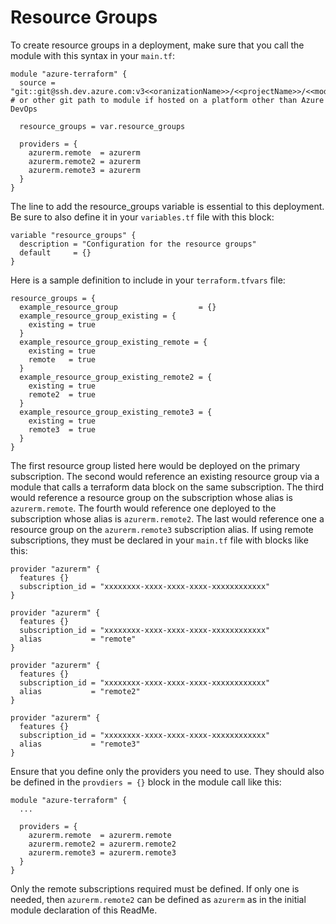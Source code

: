 # Resource Groups

To create resource groups in a deployment, make sure that you call the module with this syntax in your `main.tf`:

```
module "azure-terraform" {
  source = "git::git@ssh.dev.azure.com:v3<<oranizationName>>/<<projectName>>/<<moduleName>>" # or other git path to module if hosted on a platform other than Azure DevOps

  resource_groups = var.resource_groups

  providers = {
    azurerm.remote  = azurerm
    azurerm.remote2 = azurerm
    azurerm.remote3 = azurerm
  }
}
```

The line to add the resource_groups variable is essential to this deployment. Be sure to also define it in your `variables.tf` file with this block:

```
variable "resource_groups" {
  description = "Configuration for the resource groups"
  default     = {}
}
```

Here is a sample definition to include in your `terraform.tfvars` file:

```
resource_groups = {
  example_resource_group                  = {}
  example_resource_group_existing = {
    existing = true
  }
  example_resource_group_existing_remote = {
    existing = true
    remote   = true
  }
  example_resource_group_existing_remote2 = {
    existing = true
    remote2  = true
  }
  example_resource_group_existing_remote3 = {
    existing = true
    remote3  = true
  }
}
```

The first resource group listed here would be deployed on the primary subscription. The second would reference an existing resource group via a module that calls a terraform data block on the same subscription. The third would reference a resource group on the subscription whose alias is `azurerm.remote`. The fourth would reference one deployed to the subscription whose alias is `azurerm.remote2`. The last would reference one a resource group on the `azurerm.remote3` subscription alias. If using remote subscriptions, they must be declared in your `main.tf` file with blocks like this:

```
provider "azurerm" {
  features {}
  subscription_id = "xxxxxxxx-xxxx-xxxx-xxxx-xxxxxxxxxxxx"
}

provider "azurerm" {
  features {}
  subscription_id = "xxxxxxxx-xxxx-xxxx-xxxx-xxxxxxxxxxxx"
  alias           = "remote"
}

provider "azurerm" {
  features {}
  subscription_id = "xxxxxxxx-xxxx-xxxx-xxxx-xxxxxxxxxxxx"
  alias           = "remote2"
}

provider "azurerm" {
  features {}
  subscription_id = "xxxxxxxx-xxxx-xxxx-xxxx-xxxxxxxxxxxx"
  alias           = "remote3"
}
```

Ensure that you define only the providers you need to use. They should also be defined in the `provdiers = {}` block in the module call like this:

```
module "azure-terraform" {
  ...

  providers = {
    azurerm.remote  = azurerm.remote
    azurerm.remote2 = azurerm.remote2
    azurerm.remote3 = azurerm.remote3
  }
}
```

Only the remote subscriptions required must be defined. If only one is needed, then `azurerm.remote2` can be defined as `azurerm` as in the initial module declaration of this ReadMe.